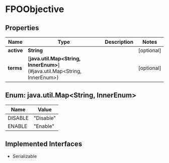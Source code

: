 

# FPOObjective


## Properties

Name | Type | Description | Notes
------------ | ------------- | ------------- | -------------
**active** | **String** |  |  [optional]
**terms** | [**java.util.Map&lt;String, InnerEnum&gt;**](#java.util.Map&lt;String, InnerEnum&gt;) |  |  [optional]



## Enum: java.util.Map&lt;String, InnerEnum&gt;

Name | Value
---- | -----
DISABLE | &quot;Disable&quot;
ENABLE | &quot;Enable&quot;


## Implemented Interfaces

* Serializable


